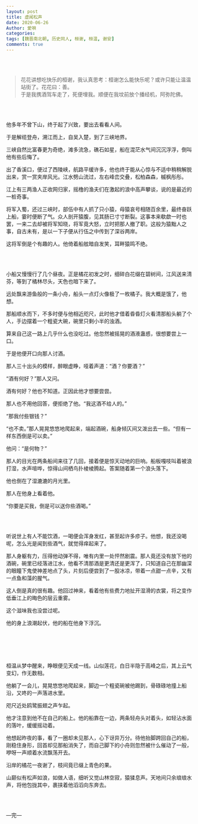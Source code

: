 ```yaml
---
layout: post
title: 虚闻松声
date: 2020-06-26
Author: 愛唄
categories: 
tags: [魏晋南北朝, 历史同人, 桓谢, 桓温, 谢安]
comments: true
--- 
```


<br>
<br>

>花花讲想吃快乐的桓谢，我认真思考：桓谢怎么能快乐呢？或许只能让温温站街了。花花曰：善。  
于是我携酒驾车走了，死便埋我。顺便在我坟前放个播经机，阿弥陀佛。

<br>
<br>

他多年不曾下山，终于起了兴致，要出去看看人间。

于是解缆登舟，溯江而上，自吴入楚，到了三峡地界。

三峡自然比富春更为奇绝，滩多流急，礁石如星，船在混茫水气间沉沉浮浮，倒叫他有些后悔了。

出了香溪口，便过了西陵峡，航路平缓许多，他也终于能从心惊与不适中稍稍解脱出来，赏一赏夹岸风光。江水劈山流过，左右峰峦交叠，松柏森森，槭枫彤彤。

江上有三两渔人正收网归家，摇橹的渔夫们在激起的浪中高声攀谈，说的是最近的一桩奇事。

将军入蜀，还过三峡时，部伍中有人抓了只小猿，母猿哀号相随百余里，最终奋跃上船，霎时便断了气。众人剖开猿腹，见其肠已寸寸断裂。这事本来欷歔一时也罢，一来二去却被将军知晓，将军竟大怒，立时把那人撤了职。这般为猿黜人之事，自古未有，是以一下子便从行伍之中传到了深谷两岸。

这将军倒是个有趣的人。他倚着船舷暗自发笑，耳畔猿鸣不绝。

<br>
<br>

小船又慢慢行了几个昼夜。正是橘花初发之时，细碎白花缀在碧树间，江风送来清芬，等到了橘林尽头，天色也暗下来了。

远处飘来游鱼般的一条小舟，船头一点灯火像极了一枚橘子。我大概是饿了，他想。

那船顺水而下，不多时便与他相近咫尺，此时他才借着昏昏灯火看清那船头躺了个人，手边摆着一个粗瓷大碗，碗里只剩小半的浊酒。

算来自己这一路上几乎什么也没吃过。他忽然被摇晃的酒液蛊惑，很想要尝上一口。

于是他便开口向那人讨酒。

那人三十出头的模样，醉眼虚睁，哑着声道：“酒？你要酒？”

“酒有何好？”那人又问。

酒有何好？他也不知道。正因此他才想要尝尝。

那人也不用他回答，便拒绝了他。“我这酒不给人的。”

“那我付些银钱？”

“也不卖。”那人晃晃悠悠地爬起来，端起酒碗，船身倾仄间又泼出去一些。“但有一样东西倒是可以卖。”

他问：“是何物？”

那人的目光在两条船间来往了几回，接着便是惊天动地的巨响。船板嘎吱叫着被浪打湿，水声喧哗，惊得山间栖鸟扑棱棱腾起。答案随着第一个浪头落下。

他也倒在了湿漉漉的月光里。

那人在他身上看着他。

“你要是买我，倒是可以送你些酒喝。”

<br>
<br>

听说世上有人不能饮酒，一喝便会浑身发红，甚至起许多疹子。他想，我还没喝呢，怎么光是闻到些酒气，就觉得痒起来了。

那人身躯有力，压得他动弹不得，唯有内里一处怦然剧震。那人竟还没有放下他的酒碗，碗里已经落进江水，他看不清那酒是更清还是更浑了，只知道自己在那幽深的眼瞳下鬼使神差地点了头，片刻后便尝到了一股冰凉，带着一点甜一点辛，又有一点鱼和藻的腥气。

这人倒是真的很有趣。他回过神来，看着他有些费力地扯开湿滑的衣裳，将之变作低垂江上的晦色的层云重雾。

这个滋味我也没尝过呢。

他的身上浪潮起伏，他的船在他身下浮沉。

<br>
<br>

<br>
<br>

桓温从梦中醒来，睁眼便见天成一线。山似莲花，白日半隐于高峰之后，其上云气变幻，作无数相。

他躺了一会儿，晃晃悠悠地爬起来，脚边一个粗瓷碗被他踢到，骨碌碌地撞上船沿，又咚的一声落进水里。

咫尺近处鸥鹭振翅之声乍起。

他才注意到他不在自己的船上。他的船靠在一边，两条轻舟头对着头，如轻沾水面的落叶，缓缓摇动着。

他想起昨夜的事，看了一圈却未见那人，心下讶异万分。待他抬脚跨回自己的船，刚稳住身形，回首却见那船消失了，而自己脚下的小舟则忽然被什么催动了一般，咿呀一声顺着水流飘荡开去。

沿岸的橘花一夜谢了，枝间竟已缀上青色的果。

山巅似有松声如浪，如做人语，细听又觉山林空寂，猿猱息声。天地间只余琅琅水声，将他包拢其中，裹挟着他滔滔向东奔去。

<br>
<br>

—完—

<br>
